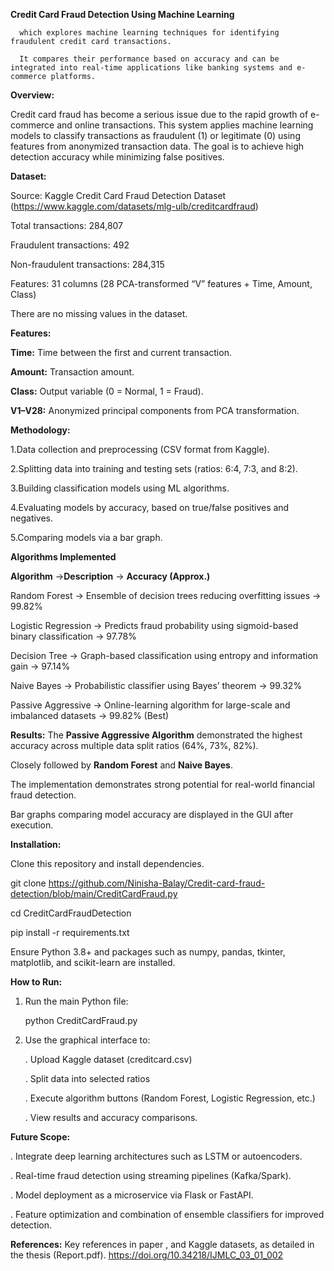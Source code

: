 **Credit Card Fraud Detection Using Machine Learning**

      which explores machine learning techniques for identifying fraudulent credit card transactions.
      
      It compares their performance based on accuracy and can be integrated into real-time applications like banking systems and e-commerce platforms.

**Overview:**

  Credit card fraud has become a serious issue due to the rapid growth of e-commerce and online transactions.
   This system applies machine learning models to classify transactions as fraudulent (1) or legitimate (0) using features from anonymized transaction data.
  The goal is to achieve high detection accuracy while minimizing false positives.

**Dataset:**

Source: Kaggle Credit Card Fraud Detection Dataset (https://www.kaggle.com/datasets/mlg-ulb/creditcardfraud)

Total transactions: 284,807

Fraudulent transactions: 492

Non-fraudulent transactions: 284,315

Features: 31 columns (28 PCA-transformed “V” features + Time, Amount, Class)

There are no missing values in the dataset.

**Features:**

**Time:** Time between the first and current transaction.

**Amount:** Transaction amount.

**Class:** Output variable (0 = Normal, 1 = Fraud).

**V1–V28:** Anonymized principal components from PCA transformation.


**Methodology:**

1.Data collection and preprocessing (CSV format from Kaggle).

2.Splitting data into training and testing sets (ratios: 6:4, 7:3, and 8:2).

3.Building classification models using ML algorithms.

4.Evaluating models by accuracy, based on true/false positives and negatives.

5.Comparing models via a bar graph.

**Algorithms Implemented**

**Algorithm** ->**Description** -> **Accuracy (Approx.)**

Random Forest -> Ensemble of decision trees reducing overfitting issues	-> 99.82%

Logistic Regression -> Predicts fraud probability using sigmoid-based binary classification	-> 97.78%

Decision Tree ->	Graph-based classification using entropy and information gain -> 	97.14%

Naive Bayes -> Probabilistic classifier using Bayes’ theorem -> 99.32%

Passive Aggressive ->	Online-learning algorithm for large-scale and imbalanced datasets	 -> 99.82% (Best)

**Results:**
   The **Passive Aggressive Algorithm** demonstrated the highest accuracy across multiple data split ratios (64%, 73%, 82%).

   Closely followed by **Random Forest** and **Naive Bayes**.

   The implementation demonstrates strong potential for real-world financial fraud detection.

   Bar graphs comparing model accuracy are displayed in the GUI after execution.

**Installation:**

Clone this repository and install dependencies.

git clone https://github.com/Ninisha-Balay/Credit-card-fraud-detection/blob/main/CreditCardFraud.py

cd CreditCardFraudDetection

pip install -r requirements.txt

Ensure Python 3.8+ and packages such as numpy, pandas, tkinter, matplotlib, and scikit-learn are installed.

**How to Run:**
1. Run the main Python file:

   python CreditCardFraud.py

2. Use the graphical interface to:

   . Upload Kaggle dataset (creditcard.csv)

   . Split data into selected ratios

   . Execute algorithm buttons (Random Forest, Logistic Regression, etc.)

   . View results and accuracy comparisons.

**Future Scope:**

   . Integrate deep learning architectures such as LSTM or autoencoders.

   . Real-time fraud detection using streaming pipelines (Kafka/Spark).

   . Model deployment as a microservice via Flask or FastAPI.

   . Feature optimization and combination of ensemble classifiers for improved detection.

**References:**
Key references in paper , and Kaggle datasets, as detailed in the thesis (Report.pdf).
https://doi.org/10.34218/IJMLC_03_01_002
